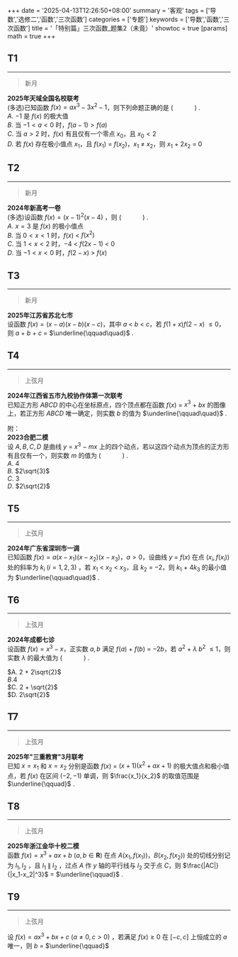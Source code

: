 +++
date = '2025-04-13T12:26:50+08:00'
summary = '客观'
tags = ['导数','选修二','函数','三次函数']
categories = ['专题']
keywords = ['导数','函数','三次函数']
title = '「特别篇」三次函数_题集2（未竟）'
showtoc = true
[params]
    math = true
+++

## T1
-------
> 新月

**2025年天域全国名校联考**                        
(多选)已知函数 $f(x) = ax^3 - 3x^2 - 1$，则下列命题正确的是 $(\qquad\quad)$ .                        
$A.$  $-1$ 是 $f(x)$ 的极大值              
$B.$ 当 $-1 < a < 0$ 时，$f(a-1) > f(a)$             
$C.$  当 $a > 2$ 时，$f(x)$ 有且仅有一个零点 $x_0$，且 $x_0 < 2$                  
$D.$  若 $f(x)$ 存在极小值点 $x_1$，且 $f(x_1)$ $=$ $f(x_2)$，$x_1$ $\neq$ $x_2$，则 $x_1$ $+$ $2x_2$ $=$ $0$                   


## T2
-------------
> 新月

**2024年新高考一卷**                                  
(多选)设函数 $f(x) = (x-1)^2(x-4)$ ，则 $(\qquad\quad)$  .                     
$A.$  $x = 3$ 是 $f(x)$ 的极小值点                
$B.$ 当 $0 < x < 1$ 时，$f(x)$ $<$ $f(x^2)$                
$C.$ 当 $1 < x < 2$ 时，$-4$ $<$ $f(2x-1)$ $<$ $0$             
$D.$ 当 $-1 < x < 0$ 时，$f(2-x)$ $>$ $f(x)$               



## T3
-----------
> 新月

**2025年江苏省苏北七市**                         
设函数 $f(x) = (x-a)(x-b)(x-c)$，其中 $a$ $<$ $b$ $<$ $c$，若 $f(1+x)f(2-x)$ $\leq0$，则 $a$ $+$ $b$ $+$ $c$ $=$ $\underline{\qquad\quad}$ .            



## T4
-----------
> 上弦月

**2024年江西省五市九校协作体第一次联考**                                                   
已知正方形 $ABCD$ 的中心在坐标原点，四个顶点都在函数 $f(x)$ $=$ $x^3$ $+$ $bx$ 的图像上，若正方形 $ABCD$ 唯一确定，则实数 $b$ 的值为 $\underline{\qquad\quad}$ .               


附：                   
**2023合肥二模**                              
设 $A,B,C,D$ 是曲线 $y$ $=$ $x^3$ $-$ $mx$ 上的四个动点，若以这四个动点为顶点的正方形有且仅有一个，则实数 $m$ 的值为 $(\qquad\quad)$ .         
$A.$ $4$         
$B.$ $2\sqrt{3}$        
$C.$ $3$         
$D.$ $2\sqrt{2}$        



## T5
--------
> 上弦月

**2024年广东省深圳市一调**                                 
已知函数 $f(x) = a(x-x_1)(x-x_2)(x-x_3)$，$a > 0$，设曲线 $y$ $=$ $f(x)$ 在点 $(x_i,f(x_i))$ 处的斜率为 $k_i$ ($i = 1,2,3$) ，若 $x_1$ $<$ $x_2$ $<$ $x_3$，且 $k_2$ $=$ $-2$，则 $k_1$ $+$ $4k_3$ 的最小值为  $\underline{\qquad\quad}$ .                     



## T6
--------
> 上弦月

**2024年成都七诊**                     
设函数 $f(x) = x^3 - x$，正实数 $a,b$ 满足 $f(a)$ $+$ $f(b)$ $=$ $-2b$，若 $a^2$ $+$ $\lambda$ $b^2$ $\leq1$，则实数 $\lambda$ 的最大值为 $(\qquad\quad)$ .                 

$A. 2 + 2\sqrt{2}$        
$B.4$              
$C. 2 + \sqrt{2}$                    
$D. 2\sqrt{2}$                 


## T7
----------
> 上弦月

**2025年"三重教育"3月联考**                        
已知 $x = x_1$ 和 $x = x_2$ 分别是函数 $f(x)$ $=$ $(x+1)(x^2+ax+1)$ 的极大值点和极小值点，若 $f(x)$ 在区间 $(-2,-1)$ 单调，则 $\frac{x_1}{x_2}$ 的取值范围是 $\underline{\qquad}$ .                      



## T8
-----------
> 上弦月

**2025年浙江金华十校二模**               
函数 $f(x) = x^3 +ax + b$ ($a,b\in\textbf{R}$) 在点 $A(x_1,f(x_1))$，$B(x_2,f(x_2))$ 处的切线分别记为 $l_1,l_2$ ，且 $l_1$ $\parallel$ $l_2$ ，过点 $A$ 作 $y$ 轴的平行线与 $l_2$ 交于点 $C$，则 $\frac{|AC|}{|x_1-x_2|^3}$ $=$ $\underline{\qquad}$ .                  



## T9
----------
> 上弦月

设 $f(x) = ax^3 + bx + c$ $(a\neq0,c > 0)$ ，若满足 $f(x)\geq0$ 在 $[-c,c]$ 上恒成立的 $a$ 唯一，则 $b$ $=$ $\underline{\qquad}$                                                                                                                                                                                                    
